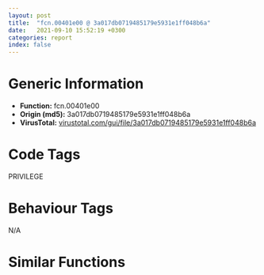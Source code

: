 ```yaml
---
layout: post
title:  "fcn.00401e00 @ 3a017db0719485179e5931e1ff048b6a"
date:   2021-09-10 15:52:19 +0300
categories: report
index: false
---
```


# Generic Information
- **Function:** fcn.00401e00
- **Origin (md5):** 3a017db0719485179e5931e1ff048b6a
- **VirusTotal:** [virustotal.com/gui/file/3a017db0719485179e5931e1ff048b6a][virustotal_ref]

# Code Tags
<span class="tag" id="PRIVILEGE">PRIVILEGE</span>


# Behaviour Tags
<span class="bhv-tag" id="na">N/A</span>

# Similar Functions
<script type="text/javascript" src="https://www.gstatic.com/charts/loader.js"></script>
<script type="text/javascript">

    google.charts.load('current', {'packages':['corechart']});
    google.charts.setOnLoadCallback(drawChart);

    function drawChart() {
    var data = new google.visualization.DataTable();
        data.addColumn('number', 'X');
        data.addColumn('number', 'Y');
        data.addColumn({type: 'string', role: 'tooltip', 'p': {'html': true}});
        data.addColumn({'type': 'string', 'role': 'style'});
        
        data.addRows([
    [64.75907897949219, -71.30754852294922, '<b><a href="/report/fcn.00401e00@3a017db0719485179e5931e1ff048b6a">fcn.00401e00</a><br>@3a017db0719485179e5931e1ff048b6a</b><br>push ebp<br>mov ebp, esp<br>push ecx<br>mov dword[ebp-4], ecx<br>mov eax, dword[ebp-4]<br>mov byte[eax+0x20], 0<br>push 1<br>mov ecx, dword[ebp-4]<br>add ecx, 0xc<br>push ecx<br>call dword[sym.imp.ADVAPI32.dll_InitializeSecurityDescriptor]<br>test eax, eax<br>jne 0x401e23<br>jmp 0x401e62<br>push 0<br>push 0<br>push 1<br>mov edx, dword[ebp-4]<br>add edx, 0xc<br>push edx<br>call dword[sym.imp.ADVAPI32.dll_SetSecurityDescriptorDacl]<br>test eax, eax<br>jne 0x401e3c<br>jmp 0x401e62<br>mov eax, dword[ebp-4]<br>add eax, 0xc<br>mov ecx, dword[ebp-4]<br>mov dword[ecx+4], eax<br>mov edx, dword[ebp-4]<br>mov dword[edx], 0xc<br>mov eax, dword[ebp-4]<br>mov dword[eax+8], 0<br>mov ecx, dword[ebp-4]<br>mov byte[ecx+0x20], 0<br>mov eax, dword[ebp-4]<br>mov esp, ebp<br>pop ebp<br>ret <br><eoc> ', 'point { fill-color: #e0440e; }'],
[-139.90066528320312, 41.66444778442383, '<b><a href="/report/fcn.00401e00@6f3954a480bef11309decb3759df55ad">fcn.00401e00</a><br>@6f3954a480bef11309decb3759df55ad</b><br>push ebp<br>mov ebp, esp<br>push ecx<br>mov dword[ebp-4], ecx<br>mov eax, dword[ebp-4]<br>mov byte[eax+0x20], 0<br>push 1<br>mov ecx, dword[ebp-4]<br>add ecx, 0xc<br>push ecx<br>call dword[sym.imp.ADVAPI32.dll_InitializeSecurityDescriptor]<br>test eax, eax<br>jne 0x401e23<br>jmp 0x401e62<br>push 0<br>push 0<br>push 1<br>mov edx, dword[ebp-4]<br>add edx, 0xc<br>push edx<br>call dword[sym.imp.ADVAPI32.dll_SetSecurityDescriptorDacl]<br>test eax, eax<br>jne 0x401e3c<br>jmp 0x401e62<br>mov eax, dword[ebp-4]<br>add eax, 0xc<br>mov ecx, dword[ebp-4]<br>mov dword[ecx+4], eax<br>mov edx, dword[ebp-4]<br>mov dword[edx], 0xc<br>mov eax, dword[ebp-4]<br>mov dword[eax+8], 0<br>mov ecx, dword[ebp-4]<br>mov byte[ecx+0x20], 0<br>mov eax, dword[ebp-4]<br>mov esp, ebp<br>pop ebp<br>ret <br><eoc> ', 'null'],
[30.587566375732422, -117.28811645507812, '<b><a href="/report/fcn.00401e00@da55f6ad71c51a7bfc62709434cb3d45">fcn.00401e00</a><br>@da55f6ad71c51a7bfc62709434cb3d45</b><br>push ebp<br>mov ebp, esp<br>push ecx<br>mov dword[ebp-4], ecx<br>mov eax, dword[ebp-4]<br>mov byte[eax+0x20], 0<br>push 1<br>mov ecx, dword[ebp-4]<br>add ecx, 0xc<br>push ecx<br>call dword[sym.imp.ADVAPI32.dll_InitializeSecurityDescriptor]<br>test eax, eax<br>jne 0x401e23<br>jmp 0x401e62<br>push 0<br>push 0<br>push 1<br>mov edx, dword[ebp-4]<br>add edx, 0xc<br>push edx<br>call dword[sym.imp.ADVAPI32.dll_SetSecurityDescriptorDacl]<br>test eax, eax<br>jne 0x401e3c<br>jmp 0x401e62<br>mov eax, dword[ebp-4]<br>add eax, 0xc<br>mov ecx, dword[ebp-4]<br>mov dword[ecx+4], eax<br>mov edx, dword[ebp-4]<br>mov dword[edx], 0xc<br>mov eax, dword[ebp-4]<br>mov dword[eax+8], 0<br>mov ecx, dword[ebp-4]<br>mov byte[ecx+0x20], 0<br>mov eax, dword[ebp-4]<br>mov esp, ebp<br>pop ebp<br>ret <br><eoc> ', 'null'],
[4.852525234222412, 35.369571685791016, '<b><a href="/report/fcn.00401e00@cd64783198de5872d050db281b6d529b">fcn.00401e00</a><br>@cd64783198de5872d050db281b6d529b</b><br>push ebp<br>mov ebp, esp<br>push ecx<br>mov dword[ebp-4], ecx<br>mov eax, dword[ebp-4]<br>mov byte[eax+0x20], 0<br>push 1<br>mov ecx, dword[ebp-4]<br>add ecx, 0xc<br>push ecx<br>call dword[sym.imp.ADVAPI32.dll_InitializeSecurityDescriptor]<br>test eax, eax<br>jne 0x401e23<br>jmp 0x401e62<br>push 0<br>push 0<br>push 1<br>mov edx, dword[ebp-4]<br>add edx, 0xc<br>push edx<br>call dword[sym.imp.ADVAPI32.dll_SetSecurityDescriptorDacl]<br>test eax, eax<br>jne 0x401e3c<br>jmp 0x401e62<br>mov eax, dword[ebp-4]<br>add eax, 0xc<br>mov ecx, dword[ebp-4]<br>mov dword[ecx+4], eax<br>mov edx, dword[ebp-4]<br>mov dword[edx], 0xc<br>mov eax, dword[ebp-4]<br>mov dword[eax+8], 0<br>mov ecx, dword[ebp-4]<br>mov byte[ecx+0x20], 0<br>mov eax, dword[ebp-4]<br>mov esp, ebp<br>pop ebp<br>ret <br><eoc> ', 'null'],
[-90.63748168945312, -129.43655395507812, '<b><a href="/report/fcn.00401e00@2a380710d2016aed75cfad6eacab1d1a">fcn.00401e00</a><br>@2a380710d2016aed75cfad6eacab1d1a</b><br>push ebp<br>mov ebp, esp<br>push ecx<br>mov dword[ebp-4], ecx<br>mov eax, dword[ebp-4]<br>mov byte[eax+0x20], 0<br>push 1<br>mov ecx, dword[ebp-4]<br>add ecx, 0xc<br>push ecx<br>call dword[sym.imp.ADVAPI32.dll_InitializeSecurityDescriptor]<br>test eax, eax<br>jne 0x401e23<br>jmp 0x401e62<br>push 0<br>push 0<br>push 1<br>mov edx, dword[ebp-4]<br>add edx, 0xc<br>push edx<br>call dword[sym.imp.ADVAPI32.dll_SetSecurityDescriptorDacl]<br>test eax, eax<br>jne 0x401e3c<br>jmp 0x401e62<br>mov eax, dword[ebp-4]<br>add eax, 0xc<br>mov ecx, dword[ebp-4]<br>mov dword[ecx+4], eax<br>mov edx, dword[ebp-4]<br>mov dword[edx], 0xc<br>mov eax, dword[ebp-4]<br>mov dword[eax+8], 0<br>mov ecx, dword[ebp-4]<br>mov byte[ecx+0x20], 0<br>mov eax, dword[ebp-4]<br>mov esp, ebp<br>pop ebp<br>ret <br><eoc> ', 'null'],
[88.71240234375, -18.931020736694336, '<b><a href="/report/fcn.004018d0@835812ed365516de32516b9bf14b0450">fcn.004018d0</a><br>@835812ed365516de32516b9bf14b0450</b><br>push ebp<br>mov ebp, esp<br>push ecx<br>mov dword[ebp-4], ecx<br>mov eax, dword[ebp-4]<br>mov byte[eax+0x20], 0<br>push 1<br>mov ecx, dword[ebp-4]<br>add ecx, 0xc<br>push ecx<br>call dword[sym.imp.ADVAPI32.dll_InitializeSecurityDescriptor]<br>test eax, eax<br>jne 0x4018f3<br>jmp 0x401932<br>push 0<br>push 0<br>push 1<br>mov edx, dword[ebp-4]<br>add edx, 0xc<br>push edx<br>call dword[sym.imp.ADVAPI32.dll_SetSecurityDescriptorDacl]<br>test eax, eax<br>jne 0x40190c<br>jmp 0x401932<br>mov eax, dword[ebp-4]<br>add eax, 0xc<br>mov ecx, dword[ebp-4]<br>mov dword[ecx+4], eax<br>mov edx, dword[ebp-4]<br>mov dword[edx], 0xc<br>mov eax, dword[ebp-4]<br>mov dword[eax+8], 0<br>mov ecx, dword[ebp-4]<br>mov byte[ecx+0x20], 0<br>mov eax, dword[ebp-4]<br>mov esp, ebp<br>pop ebp<br>ret <br><eoc> ', 'null'],
[-146.08734130859375, -20.46237564086914, '<b><a href="/report/fcn.004018d0@5e50a67c7e8dbb50c23acbc92eb08f0e">fcn.004018d0</a><br>@5e50a67c7e8dbb50c23acbc92eb08f0e</b><br>push ebp<br>mov ebp, esp<br>push ecx<br>mov dword[ebp-4], ecx<br>mov eax, dword[ebp-4]<br>mov byte[eax+0x20], 0<br>push 1<br>mov ecx, dword[ebp-4]<br>add ecx, 0xc<br>push ecx<br>call dword[sym.imp.ADVAPI32.dll_InitializeSecurityDescriptor]<br>test eax, eax<br>jne 0x4018f3<br>jmp 0x401932<br>push 0<br>push 0<br>push 1<br>mov edx, dword[ebp-4]<br>add edx, 0xc<br>push edx<br>call dword[sym.imp.ADVAPI32.dll_SetSecurityDescriptorDacl]<br>test eax, eax<br>jne 0x40190c<br>jmp 0x401932<br>mov eax, dword[ebp-4]<br>add eax, 0xc<br>mov ecx, dword[ebp-4]<br>mov dword[ecx+4], eax<br>mov edx, dword[ebp-4]<br>mov dword[edx], 0xc<br>mov eax, dword[ebp-4]<br>mov dword[eax+8], 0<br>mov ecx, dword[ebp-4]<br>mov byte[ecx+0x20], 0<br>mov eax, dword[ebp-4]<br>mov esp, ebp<br>pop ebp<br>ret <br><eoc> ', 'null'],
[-131.50241088867188, -80.83164978027344, '<b><a href="/report/fcn.00401e00@125511dc58d9fe5b15e0562013727778">fcn.00401e00</a><br>@125511dc58d9fe5b15e0562013727778</b><br>push ebp<br>mov ebp, esp<br>push ecx<br>mov dword[ebp-4], ecx<br>mov eax, dword[ebp-4]<br>mov byte[eax+0x20], 0<br>push 1<br>mov ecx, dword[ebp-4]<br>add ecx, 0xc<br>push ecx<br>call dword[sym.imp.ADVAPI32.dll_InitializeSecurityDescriptor]<br>test eax, eax<br>jne 0x401e23<br>jmp 0x401e62<br>push 0<br>push 0<br>push 1<br>mov edx, dword[ebp-4]<br>add edx, 0xc<br>push edx<br>call dword[sym.imp.ADVAPI32.dll_SetSecurityDescriptorDacl]<br>test eax, eax<br>jne 0x401e3c<br>jmp 0x401e62<br>mov eax, dword[ebp-4]<br>add eax, 0xc<br>mov ecx, dword[ebp-4]<br>mov dword[ecx+4], eax<br>mov edx, dword[ebp-4]<br>mov dword[edx], 0xc<br>mov eax, dword[ebp-4]<br>mov dword[eax+8], 0<br>mov ecx, dword[ebp-4]<br>mov byte[ecx+0x20], 0<br>mov eax, dword[ebp-4]<br>mov esp, ebp<br>pop ebp<br>ret <br><eoc> ', 'null'],
[-71.15098571777344, -82.13331604003906, '<b><a href="/report/fcn.00402c20@2fcce874fb2a3a396274d2df89c397e3">fcn.00402c20</a><br>@2fcce874fb2a3a396274d2df89c397e3</b><br>push ebp<br>mov ebp, esp<br>push ecx<br>mov dword[ebp-4], ecx<br>mov eax, dword[ebp-4]<br>mov byte[eax+0x20], 0<br>push 1<br>mov ecx, dword[ebp-4]<br>add ecx, 0xc<br>push ecx<br>call dword[sym.imp.ADVAPI32.dll_InitializeSecurityDescriptor]<br>test eax, eax<br>jne 0x402c43<br>jmp 0x402c82<br>push 0<br>push 0<br>push 1<br>mov edx, dword[ebp-4]<br>add edx, 0xc<br>push edx<br>call dword[sym.imp.ADVAPI32.dll_SetSecurityDescriptorDacl]<br>test eax, eax<br>jne 0x402c5c<br>jmp 0x402c82<br>mov eax, dword[ebp-4]<br>add eax, 0xc<br>mov ecx, dword[ebp-4]<br>mov dword[ecx+4], eax<br>mov edx, dword[ebp-4]<br>mov dword[edx], 0xc<br>mov eax, dword[ebp-4]<br>mov dword[eax+8], 0<br>mov ecx, dword[ebp-4]<br>mov byte[ecx+0x20], 0<br>mov eax, dword[ebp-4]<br>mov esp, ebp<br>pop ebp<br>ret <br><eoc> ', 'null'],
[-44.69844436645508, 35.2213249206543, '<b><a href="/report/fcn.004018d0@adc325bca51b67a67785e7e986af8b4d">fcn.004018d0</a><br>@adc325bca51b67a67785e7e986af8b4d</b><br>push ebp<br>mov ebp, esp<br>push ecx<br>mov dword[ebp-4], ecx<br>mov eax, dword[ebp-4]<br>mov byte[eax+0x20], 0<br>push 1<br>mov ecx, dword[ebp-4]<br>add ecx, 0xc<br>push ecx<br>call dword[sym.imp.ADVAPI32.dll_InitializeSecurityDescriptor]<br>test eax, eax<br>jne 0x4018f3<br>jmp 0x401932<br>push 0<br>push 0<br>push 1<br>mov edx, dword[ebp-4]<br>add edx, 0xc<br>push edx<br>call dword[sym.imp.ADVAPI32.dll_SetSecurityDescriptorDacl]<br>test eax, eax<br>jne 0x40190c<br>jmp 0x401932<br>mov eax, dword[ebp-4]<br>add eax, 0xc<br>mov ecx, dword[ebp-4]<br>mov dword[ecx+4], eax<br>mov edx, dword[ebp-4]<br>mov dword[edx], 0xc<br>mov eax, dword[ebp-4]<br>mov dword[eax+8], 0<br>mov ecx, dword[ebp-4]<br>mov byte[ecx+0x20], 0<br>mov eax, dword[ebp-4]<br>mov esp, ebp<br>pop ebp<br>ret <br><eoc> ', 'null'],
[61.82640075683594, 37.012271881103516, '<b><a href="/report/fcn.004018d0@d701bfe1b2c669cec1fe384fdc108bfb">fcn.004018d0</a><br>@d701bfe1b2c669cec1fe384fdc108bfb</b><br>push ebp<br>mov ebp, esp<br>push ecx<br>mov dword[ebp-4], ecx<br>mov eax, dword[ebp-4]<br>mov byte[eax+0x20], 0<br>push 1<br>mov ecx, dword[ebp-4]<br>add ecx, 0xc<br>push ecx<br>call dword[sym.imp.ADVAPI32.dll_InitializeSecurityDescriptor]<br>test eax, eax<br>jne 0x4018f3<br>jmp 0x401932<br>push 0<br>push 0<br>push 1<br>mov edx, dword[ebp-4]<br>add edx, 0xc<br>push edx<br>call dword[sym.imp.ADVAPI32.dll_SetSecurityDescriptorDacl]<br>test eax, eax<br>jne 0x40190c<br>jmp 0x401932<br>mov eax, dword[ebp-4]<br>add eax, 0xc<br>mov ecx, dword[ebp-4]<br>mov dword[ecx+4], eax<br>mov edx, dword[ebp-4]<br>mov dword[edx], 0xc<br>mov eax, dword[ebp-4]<br>mov dword[eax+8], 0<br>mov ecx, dword[ebp-4]<br>mov byte[ecx+0x20], 0<br>mov eax, dword[ebp-4]<br>mov esp, ebp<br>pop ebp<br>ret <br><eoc> ', 'null'],
[36.40654373168945, -12.109740257263184, '<b><a href="/report/fcn.00401e00@47d4e089bbf62dab1a8f678bd32b173c">fcn.00401e00</a><br>@47d4e089bbf62dab1a8f678bd32b173c</b><br>push ebp<br>mov ebp, esp<br>push ecx<br>mov dword[ebp-4], ecx<br>mov eax, dword[ebp-4]<br>mov byte[eax+0x20], 0<br>push 1<br>mov ecx, dword[ebp-4]<br>add ecx, 0xc<br>push ecx<br>call dword[sym.imp.ADVAPI32.dll_InitializeSecurityDescriptor]<br>test eax, eax<br>jne 0x401e23<br>jmp 0x401e62<br>push 0<br>push 0<br>push 1<br>mov edx, dword[ebp-4]<br>add edx, 0xc<br>push edx<br>call dword[sym.imp.ADVAPI32.dll_SetSecurityDescriptorDacl]<br>test eax, eax<br>jne 0x401e3c<br>jmp 0x401e62<br>mov eax, dword[ebp-4]<br>add eax, 0xc<br>mov ecx, dword[ebp-4]<br>mov dword[ecx+4], eax<br>mov edx, dword[ebp-4]<br>mov dword[edx], 0xc<br>mov eax, dword[ebp-4]<br>mov dword[eax+8], 0<br>mov ecx, dword[ebp-4]<br>mov byte[ecx+0x20], 0<br>mov eax, dword[ebp-4]<br>mov esp, ebp<br>pop ebp<br>ret <br><eoc> ', 'null'],
[-19.871212005615234, -95.64228057861328, '<b><a href="/report/fcn.00401e00@394c28c779b535ac47055481e5ab2427">fcn.00401e00</a><br>@394c28c779b535ac47055481e5ab2427</b><br>push ebp<br>mov ebp, esp<br>push ecx<br>mov dword[ebp-4], ecx<br>mov eax, dword[ebp-4]<br>mov byte[eax+0x20], 0<br>push 1<br>mov ecx, dword[ebp-4]<br>add ecx, 0xc<br>push ecx<br>call dword[sym.imp.ADVAPI32.dll_InitializeSecurityDescriptor]<br>test eax, eax<br>jne 0x401e23<br>jmp 0x401e62<br>push 0<br>push 0<br>push 1<br>mov edx, dword[ebp-4]<br>add edx, 0xc<br>push edx<br>call dword[sym.imp.ADVAPI32.dll_SetSecurityDescriptorDacl]<br>test eax, eax<br>jne 0x401e3c<br>jmp 0x401e62<br>mov eax, dword[ebp-4]<br>add eax, 0xc<br>mov ecx, dword[ebp-4]<br>mov dword[ecx+4], eax<br>mov edx, dword[ebp-4]<br>mov dword[edx], 0xc<br>mov eax, dword[ebp-4]<br>mov dword[eax+8], 0<br>mov ecx, dword[ebp-4]<br>mov byte[ecx+0x20], 0<br>mov eax, dword[ebp-4]<br>mov esp, ebp<br>pop ebp<br>ret <br><eoc> ', 'null'],
[-56.94410705566406, -10.552119255065918, '<b><a href="/report/fcn.00401e00@985d3a961f1a2ad37039ba25bf21c0ee">fcn.00401e00</a><br>@985d3a961f1a2ad37039ba25bf21c0ee</b><br>push ebp<br>mov ebp, esp<br>push ecx<br>mov dword[ebp-4], ecx<br>mov eax, dword[ebp-4]<br>mov byte[eax+0x20], 0<br>push 1<br>mov ecx, dword[ebp-4]<br>add ecx, 0xc<br>push ecx<br>call dword[sym.imp.ADVAPI32.dll_InitializeSecurityDescriptor]<br>test eax, eax<br>jne 0x401e23<br>jmp 0x401e62<br>push 0<br>push 0<br>push 1<br>mov edx, dword[ebp-4]<br>add edx, 0xc<br>push edx<br>call dword[sym.imp.ADVAPI32.dll_SetSecurityDescriptorDacl]<br>test eax, eax<br>jne 0x401e3c<br>jmp 0x401e62<br>mov eax, dword[ebp-4]<br>add eax, 0xc<br>mov ecx, dword[ebp-4]<br>mov dword[ecx+4], eax<br>mov edx, dword[ebp-4]<br>mov dword[edx], 0xc<br>mov eax, dword[ebp-4]<br>mov dword[eax+8], 0<br>mov ecx, dword[ebp-4]<br>mov byte[ecx+0x20], 0<br>mov eax, dword[ebp-4]<br>mov esp, ebp<br>pop ebp<br>ret <br><eoc> ', 'null'],
[-95.9029769897461, 14.920915603637695, '<b><a href="/report/fcn.004018d0@d9b85b9b67587bbf2112c62164413bd8">fcn.004018d0</a><br>@d9b85b9b67587bbf2112c62164413bd8</b><br>push ebp<br>mov ebp, esp<br>push ecx<br>mov dword[ebp-4], ecx<br>mov eax, dword[ebp-4]<br>mov byte[eax+0x20], 0<br>push 1<br>mov ecx, dword[ebp-4]<br>add ecx, 0xc<br>push ecx<br>call dword[sym.imp.ADVAPI32.dll_InitializeSecurityDescriptor]<br>test eax, eax<br>jne 0x4018f3<br>jmp 0x401932<br>push 0<br>push 0<br>push 1<br>mov edx, dword[ebp-4]<br>add edx, 0xc<br>push edx<br>call dword[sym.imp.ADVAPI32.dll_SetSecurityDescriptorDacl]<br>test eax, eax<br>jne 0x40190c<br>jmp 0x401932<br>mov eax, dword[ebp-4]<br>add eax, 0xc<br>mov ecx, dword[ebp-4]<br>mov dword[ecx+4], eax<br>mov edx, dword[ebp-4]<br>mov dword[edx], 0xc<br>mov eax, dword[ebp-4]<br>mov dword[eax+8], 0<br>mov ecx, dword[ebp-4]<br>mov byte[ecx+0x20], 0<br>mov eax, dword[ebp-4]<br>mov esp, ebp<br>pop ebp<br>ret <br><eoc> ', 'null'],
[-35.33481216430664, -50.371734619140625, '<b><a href="/report/fcn.004018d0@ed513abc569bc29389208199ec389a34">fcn.004018d0</a><br>@ed513abc569bc29389208199ec389a34</b><br>push ebp<br>mov ebp, esp<br>push ecx<br>mov dword[ebp-4], ecx<br>mov eax, dword[ebp-4]<br>mov byte[eax+0x20], 0<br>push 1<br>mov ecx, dword[ebp-4]<br>add ecx, 0xc<br>push ecx<br>call dword[sym.imp.ADVAPI32.dll_InitializeSecurityDescriptor]<br>test eax, eax<br>jne 0x4018f3<br>jmp 0x401932<br>push 0<br>push 0<br>push 1<br>mov edx, dword[ebp-4]<br>add edx, 0xc<br>push edx<br>call dword[sym.imp.ADVAPI32.dll_SetSecurityDescriptorDacl]<br>test eax, eax<br>jne 0x40190c<br>jmp 0x401932<br>mov eax, dword[ebp-4]<br>add eax, 0xc<br>mov ecx, dword[ebp-4]<br>mov dword[ecx+4], eax<br>mov edx, dword[ebp-4]<br>mov dword[edx], 0xc<br>mov eax, dword[ebp-4]<br>mov dword[eax+8], 0<br>mov ecx, dword[ebp-4]<br>mov byte[ecx+0x20], 0<br>mov eax, dword[ebp-4]<br>mov esp, ebp<br>pop ebp<br>ret <br><eoc> ', 'null'],
[24.456743240356445, 84.2541732788086, '<b><a href="/report/fcn.004018d0@c0371bf2f84d37acabd30e547b4cc5fa">fcn.004018d0</a><br>@c0371bf2f84d37acabd30e547b4cc5fa</b><br>push ebp<br>mov ebp, esp<br>push ecx<br>mov dword[ebp-4], ecx<br>mov eax, dword[ebp-4]<br>mov byte[eax+0x20], 0<br>push 1<br>mov ecx, dword[ebp-4]<br>add ecx, 0xc<br>push ecx<br>call dword[sym.imp.ADVAPI32.dll_InitializeSecurityDescriptor]<br>test eax, eax<br>jne 0x4018f3<br>jmp 0x401932<br>push 0<br>push 0<br>push 1<br>mov edx, dword[ebp-4]<br>add edx, 0xc<br>push edx<br>call dword[sym.imp.ADVAPI32.dll_SetSecurityDescriptorDacl]<br>test eax, eax<br>jne 0x40190c<br>jmp 0x401932<br>mov eax, dword[ebp-4]<br>add eax, 0xc<br>mov ecx, dword[ebp-4]<br>mov dword[ecx+4], eax<br>mov edx, dword[ebp-4]<br>mov dword[edx], 0xc<br>mov eax, dword[ebp-4]<br>mov dword[eax+8], 0<br>mov ecx, dword[ebp-4]<br>mov byte[ecx+0x20], 0<br>mov eax, dword[ebp-4]<br>mov esp, ebp<br>pop ebp<br>ret <br><eoc> ', 'null'],
[-95.5518798828125, -39.06235122680664, '<b><a href="/report/fcn.00401e00@f47bfed80cd39ec1aff63db618c8814f">fcn.00401e00</a><br>@f47bfed80cd39ec1aff63db618c8814f</b><br>push ebp<br>mov ebp, esp<br>push ecx<br>mov dword[ebp-4], ecx<br>mov eax, dword[ebp-4]<br>mov byte[eax+0x20], 0<br>push 1<br>mov ecx, dword[ebp-4]<br>add ecx, 0xc<br>push ecx<br>call dword[sym.imp.ADVAPI32.dll_InitializeSecurityDescriptor]<br>test eax, eax<br>jne 0x401e23<br>jmp 0x401e62<br>push 0<br>push 0<br>push 1<br>mov edx, dword[ebp-4]<br>add edx, 0xc<br>push edx<br>call dword[sym.imp.ADVAPI32.dll_SetSecurityDescriptorDacl]<br>test eax, eax<br>jne 0x401e3c<br>jmp 0x401e62<br>mov eax, dword[ebp-4]<br>add eax, 0xc<br>mov ecx, dword[ebp-4]<br>mov dword[ecx+4], eax<br>mov edx, dword[ebp-4]<br>mov dword[edx], 0xc<br>mov eax, dword[ebp-4]<br>mov dword[eax+8], 0<br>mov ecx, dword[ebp-4]<br>mov byte[ecx+0x20], 0<br>mov eax, dword[ebp-4]<br>mov esp, ebp<br>pop ebp<br>ret <br><eoc> ', 'null'],
[14.3100004196167, -57.519596099853516, '<b><a href="/report/fcn.00401e00@83f49824bfe7c3c24f4b74a2ba6ab65b">fcn.00401e00</a><br>@83f49824bfe7c3c24f4b74a2ba6ab65b</b><br>push ebp<br>mov ebp, esp<br>push ecx<br>mov dword[ebp-4], ecx<br>mov eax, dword[ebp-4]<br>mov byte[eax+0x20], 0<br>push 1<br>mov ecx, dword[ebp-4]<br>add ecx, 0xc<br>push ecx<br>call dword[sym.imp.ADVAPI32.dll_InitializeSecurityDescriptor]<br>test eax, eax<br>jne 0x401e23<br>jmp 0x401e62<br>push 0<br>push 0<br>push 1<br>mov edx, dword[ebp-4]<br>add edx, 0xc<br>push edx<br>call dword[sym.imp.ADVAPI32.dll_SetSecurityDescriptorDacl]<br>test eax, eax<br>jne 0x401e3c<br>jmp 0x401e62<br>mov eax, dword[ebp-4]<br>add eax, 0xc<br>mov ecx, dword[ebp-4]<br>mov dword[ecx+4], eax<br>mov edx, dword[ebp-4]<br>mov dword[edx], 0xc<br>mov eax, dword[ebp-4]<br>mov dword[eax+8], 0<br>mov ecx, dword[ebp-4]<br>mov byte[ecx+0x20], 0<br>mov eax, dword[ebp-4]<br>mov esp, ebp<br>pop ebp<br>ret <br><eoc> ', 'null'],
[-10.313138008117676, -9.891937255859375, '<b><a href="/report/fcn.00401e00@2dd6da6129e47fd72c5b6249eef16bbb">fcn.00401e00</a><br>@2dd6da6129e47fd72c5b6249eef16bbb</b><br>push ebp<br>mov ebp, esp<br>push ecx<br>mov dword[ebp-4], ecx<br>mov eax, dword[ebp-4]<br>mov byte[eax+0x20], 0<br>push 1<br>mov ecx, dword[ebp-4]<br>add ecx, 0xc<br>push ecx<br>call dword[sym.imp.ADVAPI32.dll_InitializeSecurityDescriptor]<br>test eax, eax<br>jne 0x401e23<br>jmp 0x401e62<br>push 0<br>push 0<br>push 1<br>mov edx, dword[ebp-4]<br>add edx, 0xc<br>push edx<br>call dword[sym.imp.ADVAPI32.dll_SetSecurityDescriptorDacl]<br>test eax, eax<br>jne 0x401e3c<br>jmp 0x401e62<br>mov eax, dword[ebp-4]<br>add eax, 0xc<br>mov ecx, dword[ebp-4]<br>mov dword[ecx+4], eax<br>mov edx, dword[ebp-4]<br>mov dword[edx], 0xc<br>mov eax, dword[ebp-4]<br>mov dword[eax+8], 0<br>mov ecx, dword[ebp-4]<br>mov byte[ecx+0x20], 0<br>mov eax, dword[ebp-4]<br>mov esp, ebp<br>pop ebp<br>ret <br><eoc> ', 'null'],
[-33.40423583984375, 87.0944595336914, '<b><a href="/report/fcn.004018d0@368dd66411b8b6ce2bcd15b0e14af5c0">fcn.004018d0</a><br>@368dd66411b8b6ce2bcd15b0e14af5c0</b><br>push ebp<br>mov ebp, esp<br>push ecx<br>mov dword[ebp-4], ecx<br>mov eax, dword[ebp-4]<br>mov byte[eax+0x20], 0<br>push 1<br>mov ecx, dword[ebp-4]<br>add ecx, 0xc<br>push ecx<br>call dword[sym.imp.ADVAPI32.dll_InitializeSecurityDescriptor]<br>test eax, eax<br>jne 0x4018f3<br>jmp 0x401932<br>push 0<br>push 0<br>push 1<br>mov edx, dword[ebp-4]<br>add edx, 0xc<br>push edx<br>call dword[sym.imp.ADVAPI32.dll_SetSecurityDescriptorDacl]<br>test eax, eax<br>jne 0x40190c<br>jmp 0x401932<br>mov eax, dword[ebp-4]<br>add eax, 0xc<br>mov ecx, dword[ebp-4]<br>mov dword[ecx+4], eax<br>mov edx, dword[ebp-4]<br>mov dword[edx], 0xc<br>mov eax, dword[ebp-4]<br>mov dword[eax+8], 0<br>mov ecx, dword[ebp-4]<br>mov byte[ecx+0x20], 0<br>mov eax, dword[ebp-4]<br>mov esp, ebp<br>pop ebp<br>ret <br><eoc> ', 'null'],
[-87.37928771972656, 71.98389434814453, '<b><a href="/report/fcn.00401e00@2f57463e398c8086d3043342f205d871">fcn.00401e00</a><br>@2f57463e398c8086d3043342f205d871</b><br>push ebp<br>mov ebp, esp<br>push ecx<br>mov dword[ebp-4], ecx<br>mov eax, dword[ebp-4]<br>mov byte[eax+0x20], 0<br>push 1<br>mov ecx, dword[ebp-4]<br>add ecx, 0xc<br>push ecx<br>call dword[sym.imp.ADVAPI32.dll_InitializeSecurityDescriptor]<br>test eax, eax<br>jne 0x401e23<br>jmp 0x401e62<br>push 0<br>push 0<br>push 1<br>mov edx, dword[ebp-4]<br>add edx, 0xc<br>push edx<br>call dword[sym.imp.ADVAPI32.dll_SetSecurityDescriptorDacl]<br>test eax, eax<br>jne 0x401e3c<br>jmp 0x401e62<br>mov eax, dword[ebp-4]<br>add eax, 0xc<br>mov ecx, dword[ebp-4]<br>mov dword[ecx+4], eax<br>mov edx, dword[ebp-4]<br>mov dword[edx], 0xc<br>mov eax, dword[ebp-4]<br>mov dword[eax+8], 0<br>mov ecx, dword[ebp-4]<br>mov byte[ecx+0x20], 0<br>mov eax, dword[ebp-4]<br>mov esp, ebp<br>pop ebp<br>ret <br><eoc> ', 'null'],
[-30.017072677612305, -145.7020721435547, '<b><a href="/report/fcn.00401e00@ce2d7db52a4e79f76ce765b07f5eead2">fcn.00401e00</a><br>@ce2d7db52a4e79f76ce765b07f5eead2</b><br>push ebp<br>mov ebp, esp<br>push ecx<br>mov dword[ebp-4], ecx<br>mov eax, dword[ebp-4]<br>mov byte[eax+0x20], 0<br>push 1<br>mov ecx, dword[ebp-4]<br>add ecx, 0xc<br>push ecx<br>call dword[sym.imp.ADVAPI32.dll_InitializeSecurityDescriptor]<br>test eax, eax<br>jne 0x401e23<br>jmp 0x401e62<br>push 0<br>push 0<br>push 1<br>mov edx, dword[ebp-4]<br>add edx, 0xc<br>push edx<br>call dword[sym.imp.ADVAPI32.dll_SetSecurityDescriptorDacl]<br>test eax, eax<br>jne 0x401e3c<br>jmp 0x401e62<br>mov eax, dword[ebp-4]<br>add eax, 0xc<br>mov ecx, dword[ebp-4]<br>mov dword[ecx+4], eax<br>mov edx, dword[ebp-4]<br>mov dword[edx], 0xc<br>mov eax, dword[ebp-4]<br>mov dword[eax+8], 0<br>mov ecx, dword[ebp-4]<br>mov byte[ecx+0x20], 0<br>mov eax, dword[ebp-4]<br>mov esp, ebp<br>pop ebp<br>ret <br><eoc> ', 'null'],

        ]);

    var options = {
        title: 'Similarity Plot',
        legend: 'none',
        colors: ['#dedbd9', '#e6693e', '#ec8f6e', '#f3b49f', '#f6c7b6'],
        tooltip: {isHtml: true, trigger: 'both'},
        explorer: {
        actions: ["dragToZoom", "rightClickToReset"],
        },
        chartArea: {
        width: '80%',
        height: '80%'
        },
        width: '100%',
        height: '100%'
    };

    var chart = new google.visualization.ScatterChart(document.getElementById('chart_div'));

    chart.draw(data, options);
    }
    
</script>


<div id="chart_div" style="width: 100%px; height: 100%;"></div>

# Disassembled Code
{% highlight nasm %}

push ebp
mov ebp, esp
push ecx
mov dword[ebp-4], ecx
mov eax, dword[ebp-4]
mov byte[eax+0x20], 0
push 1
mov ecx, dword[ebp-4]
add ecx, 0xc
push ecx
call dword[sym.imp.ADVAPI32.dll_InitializeSecurityDescriptor]
test eax, eax
jne 0x401e23
jmp 0x401e62
push 0
push 0
push 1
mov edx, dword[ebp-4]
add edx, 0xc
push edx
call dword[sym.imp.ADVAPI32.dll_SetSecurityDescriptorDacl]
test eax, eax
jne 0x401e3c
jmp 0x401e62
mov eax, dword[ebp-4]
add eax, 0xc
mov ecx, dword[ebp-4]
mov dword[ecx+4], eax
mov edx, dword[ebp-4]
mov dword[edx], 0xc
mov eax, dword[ebp-4]
mov dword[eax+8], 0
mov ecx, dword[ebp-4]
mov byte[ecx+0x20], 0
mov eax, dword[ebp-4]
mov esp, ebp
pop ebp
ret

{% endhighlight %}

[virustotal_ref]: https://www.virustotal.com/gui/file/3a017db0719485179e5931e1ff048b6a